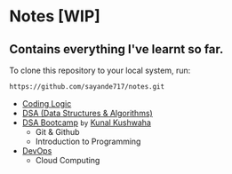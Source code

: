 # Notes [WIP]

## Contains everything I've learnt so far.

To clone this repository to your local system, run:
```bash
https://github.com/sayande717/notes.git
```

- [Coding Logic](./topics/00-Coding%20Logic.md)
- [DSA (Data Structures & Algorithms)](./topics/01-DSA.md)
- [DSA Bootcamp](./topics/02-DSA%20Bootcamp.md) `by` [Kunal Kushwaha](https://youtube.com/playlist?list=PL9gnSGHSqcnr_DxHsP7AW9ftq0AtAyYqJ)
  -  Git & Github
  -  Introduction to Programming
- [DevOps](./topics/03-DevOps.md)
  - Cloud Computing